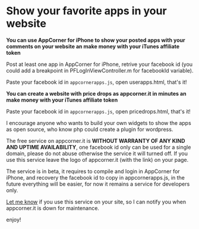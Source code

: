 Show your favorite apps in your website
============

**You can use AppCorner for iPhone to show your posted apps with your comments on your website an make money with your iTunes affiliate token**

Post at least one app in AppCorner for iPhone, retrive your facebook id (you could add a breakpoint in  PFLogInViewController.m for facebookId variable).

Paste your facebook id in `appcornerapps.js`, open userapps.html, that's it!

**You can create a website with price drops as appcorner.it in minutes an make money with your iTunes affiliate token**

Paste your facebook id in `appcornerapps.js`, open pricedrops.html, that's it!

I encourage anyone who wants to build your own widgets to show the apps as open source, who know php could create a plugin for wordpress.

The free service on appcorner.it is **WITHOUT WARRANTY OF ANY KIND AND UPTIME AVAILABILITY**, one facebook id only can be used for a single domain, please do not abuse otherwise the service it will turned off.
If you use this service leave the logo of appcorner.it (with the link) on your page.

The service is in beta, it requires to compile and login in AppCorner for iPhone, and recovery the facebook id to copy in appcornerapps.js, in the future everything will be easier, for now it remains a service for developers only.

[Let me know](http://www.appcorner.it/en/contacts.html) if you use this service on your site, so I can notify you when appcorner.it is down for maintenance.

enjoy!
